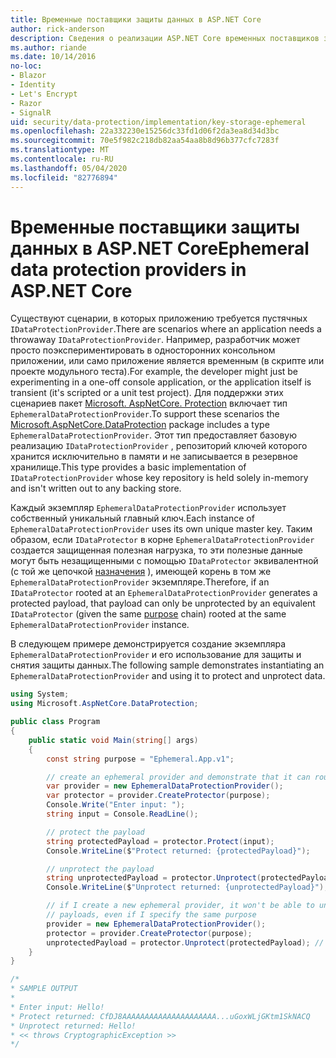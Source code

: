 ```yaml
---
title: Временные поставщики защиты данных в ASP.NET Core
author: rick-anderson
description: Сведения о реализации ASP.NET Core временных поставщиков защиты данных.
ms.author: riande
ms.date: 10/14/2016
no-loc:
- Blazor
- Identity
- Let's Encrypt
- Razor
- SignalR
uid: security/data-protection/implementation/key-storage-ephemeral
ms.openlocfilehash: 22a332230e15256dc33fd1d06f2da3ea8d34d3bc
ms.sourcegitcommit: 70e5f982c218db82aa54aa8b8d96b377cfc7283f
ms.translationtype: MT
ms.contentlocale: ru-RU
ms.lasthandoff: 05/04/2020
ms.locfileid: "82776894"
---
```

# <a name="ephemeral-data-protection-providers-in-aspnet-core"></a><span data-ttu-id="937b7-103">Временные поставщики защиты данных в ASP.NET Core</span><span class="sxs-lookup"><span data-stu-id="937b7-103">Ephemeral data protection providers in ASP.NET Core</span></span>

<a name="data-protection-implementation-key-storage-ephemeral"></a>

<span data-ttu-id="937b7-104">Существуют сценарии, в которых приложению требуется пустячных `IDataProtectionProvider`.</span><span class="sxs-lookup"><span data-stu-id="937b7-104">There are scenarios where an application needs a throwaway `IDataProtectionProvider`.</span></span> <span data-ttu-id="937b7-105">Например, разработчик может просто поэкспериментировать в односторонних консольном приложении, или само приложение является временным (в скрипте или проекте модульного теста).</span><span class="sxs-lookup"><span data-stu-id="937b7-105">For example, the developer might just be experimenting in a one-off console application, or the application itself is transient (it's scripted or a unit test project).</span></span> <span data-ttu-id="937b7-106">Для поддержки этих сценариев пакет [Microsoft. AspNetCore. Protection](https://www.nuget.org/packages/Microsoft.AspNetCore.DataProtection/) включает тип `EphemeralDataProtectionProvider`.</span><span class="sxs-lookup"><span data-stu-id="937b7-106">To support these scenarios the [Microsoft.AspNetCore.DataProtection](https://www.nuget.org/packages/Microsoft.AspNetCore.DataProtection/) package includes a type `EphemeralDataProtectionProvider`.</span></span> <span data-ttu-id="937b7-107">Этот тип предоставляет базовую реализацию `IDataProtectionProvider` , репозиторий ключей которого хранится исключительно в памяти и не записывается в резервное хранилище.</span><span class="sxs-lookup"><span data-stu-id="937b7-107">This type provides a basic implementation of `IDataProtectionProvider` whose key repository is held solely in-memory and isn't written out to any backing store.</span></span>

<span data-ttu-id="937b7-108">Каждый экземпляр `EphemeralDataProtectionProvider` использует собственный уникальный главный ключ.</span><span class="sxs-lookup"><span data-stu-id="937b7-108">Each instance of `EphemeralDataProtectionProvider` uses its own unique master key.</span></span> <span data-ttu-id="937b7-109">Таким образом, если `IDataProtector` в корне `EphemeralDataProtectionProvider` создается защищенная полезная нагрузка, то эти полезные данные могут быть незащищенными с помощью `IDataProtector` эквивалентной (с той же цепочкой [назначения](xref:security/data-protection/consumer-apis/purpose-strings#data-protection-consumer-apis-purposes) ), имеющей корень в том же `EphemeralDataProtectionProvider` экземпляре.</span><span class="sxs-lookup"><span data-stu-id="937b7-109">Therefore, if an `IDataProtector` rooted at an `EphemeralDataProtectionProvider` generates a protected payload, that payload can only be unprotected by an equivalent `IDataProtector` (given the same [purpose](xref:security/data-protection/consumer-apis/purpose-strings#data-protection-consumer-apis-purposes) chain) rooted at the same `EphemeralDataProtectionProvider` instance.</span></span>

<span data-ttu-id="937b7-110">В следующем примере демонстрируется создание экземпляра `EphemeralDataProtectionProvider` и его использование для защиты и снятия защиты данных.</span><span class="sxs-lookup"><span data-stu-id="937b7-110">The following sample demonstrates instantiating an `EphemeralDataProtectionProvider` and using it to protect and unprotect data.</span></span>

```csharp
using System;
using Microsoft.AspNetCore.DataProtection;

public class Program
{
    public static void Main(string[] args)
    {
        const string purpose = "Ephemeral.App.v1";

        // create an ephemeral provider and demonstrate that it can round-trip a payload
        var provider = new EphemeralDataProtectionProvider();
        var protector = provider.CreateProtector(purpose);
        Console.Write("Enter input: ");
        string input = Console.ReadLine();

        // protect the payload
        string protectedPayload = protector.Protect(input);
        Console.WriteLine($"Protect returned: {protectedPayload}");

        // unprotect the payload
        string unprotectedPayload = protector.Unprotect(protectedPayload);
        Console.WriteLine($"Unprotect returned: {unprotectedPayload}");

        // if I create a new ephemeral provider, it won't be able to unprotect existing
        // payloads, even if I specify the same purpose
        provider = new EphemeralDataProtectionProvider();
        protector = provider.CreateProtector(purpose);
        unprotectedPayload = protector.Unprotect(protectedPayload); // THROWS
    }
}

/*
* SAMPLE OUTPUT
*
* Enter input: Hello!
* Protect returned: CfDJ8AAAAAAAAAAAAAAAAAAAAA...uGoxWLjGKtm1SkNACQ
* Unprotect returned: Hello!
* << throws CryptographicException >>
*/
```
